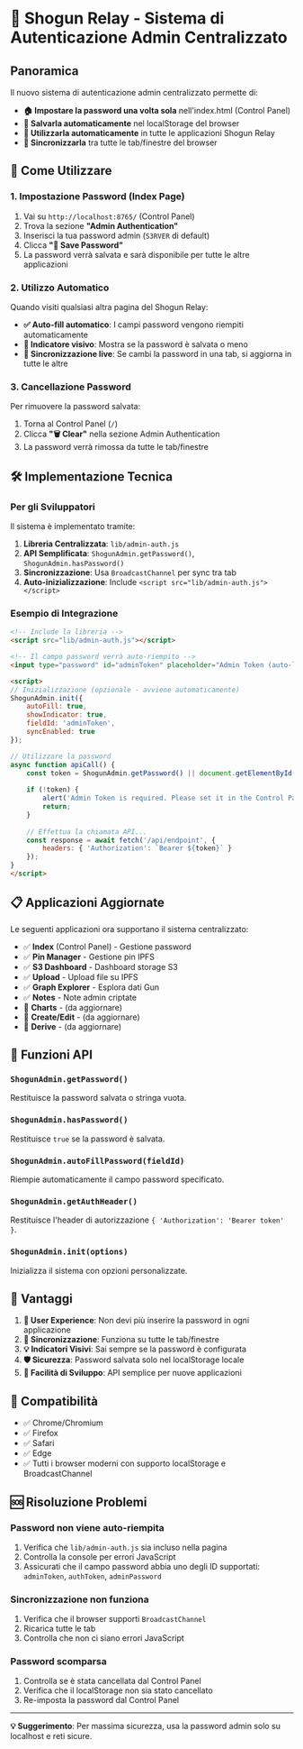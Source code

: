 # 🔐 Shogun Relay - Sistema di Autenticazione Admin Centralizzato

## Panoramica

Il nuovo sistema di autenticazione admin centralizzato permette di:

- **🏠 Impostare la password una volta sola** nell'index.html (Control Panel)
- **💾 Salvarla automaticamente** nel localStorage del browser
- **🔄 Utilizzarla automaticamente** in tutte le applicazioni Shogun Relay
- **🔄 Sincronizzarla** tra tutte le tab/finestre del browser

## 🚀 Come Utilizzare

### 1. Impostazione Password (Index Page)

1. Vai su `http://localhost:8765/` (Control Panel)
2. Trova la sezione **"Admin Authentication"**
3. Inserisci la tua password admin (`S3RVER` di default)
4. Clicca **"💾 Save Password"**
5. La password verrà salvata e sarà disponibile per tutte le altre applicazioni

### 2. Utilizzo Automatico

Quando visiti qualsiasi altra pagina del Shogun Relay:

- **✅ Auto-fill automatico**: I campi password vengono riempiti automaticamente
- **🔑 Indicatore visivo**: Mostra se la password è salvata o meno
- **🔄 Sincronizzazione live**: Se cambi la password in una tab, si aggiorna in tutte le altre

### 3. Cancellazione Password

Per rimuovere la password salvata:

1. Torna al Control Panel (`/`)
2. Clicca **"🗑️ Clear"** nella sezione Admin Authentication
3. La password verrà rimossa da tutte le tab/finestre

## 🛠️ Implementazione Tecnica

### Per gli Sviluppatori

Il sistema è implementato tramite:

1. **Libreria Centralizzata**: `lib/admin-auth.js`
2. **API Semplificata**: `ShogunAdmin.getPassword()`, `ShogunAdmin.hasPassword()`
3. **Sincronizzazione**: Usa `BroadcastChannel` per sync tra tab
4. **Auto-inizializzazione**: Include `<script src="lib/admin-auth.js"></script>`

### Esempio di Integrazione

```html
<!-- Include la libreria -->
<script src="lib/admin-auth.js"></script>

<!-- Il campo password verrà auto-riempito -->
<input type="password" id="adminToken" placeholder="Admin Token (auto-loaded if saved)">

<script>
// Inizializzazione (opzionale - avviene automaticamente)
ShogunAdmin.init({
    autoFill: true,
    showIndicator: true,
    fieldId: 'adminToken',
    syncEnabled: true
});

// Utilizzare la password
async function apiCall() {
    const token = ShogunAdmin.getPassword() || document.getElementById('adminToken').value;
    
    if (!token) {
        alert('Admin Token is required. Please set it in the Control Panel.');
        return;
    }
    
    // Effettua la chiamata API...
    const response = await fetch('/api/endpoint', {
        headers: { 'Authorization': `Bearer ${token}` }
    });
}
</script>
```

## 📋 Applicazioni Aggiornate

Le seguenti applicazioni ora supportano il sistema centralizzato:

- ✅ **Index** (Control Panel) - Gestione password
- ✅ **Pin Manager** - Gestione pin IPFS
- ✅ **S3 Dashboard** - Dashboard storage S3
- ✅ **Upload** - Upload file su IPFS
- ✅ **Graph Explorer** - Esplora dati Gun
- ✅ **Notes** - Note admin criptate
- 🔄 **Charts** - (da aggiornare)
- 🔄 **Create/Edit** - (da aggiornare)
- 🔄 **Derive** - (da aggiornare)

## 🔧 Funzioni API

### `ShogunAdmin.getPassword()`
Restituisce la password salvata o stringa vuota.

### `ShogunAdmin.hasPassword()`
Restituisce `true` se la password è salvata.

### `ShogunAdmin.autoFillPassword(fieldId)`
Riempie automaticamente il campo password specificato.

### `ShogunAdmin.getAuthHeader()`
Restituisce l'header di autorizzazione `{ 'Authorization': 'Bearer token' }`.

### `ShogunAdmin.init(options)`
Inizializza il sistema con opzioni personalizzate.

## 🎯 Vantaggi

1. **🎯 User Experience**: Non devi più inserire la password in ogni applicazione
2. **🔄 Sincronizzazione**: Funziona su tutte le tab/finestre
3. **💡 Indicatori Visivi**: Sai sempre se la password è configurata
4. **🛡️ Sicurezza**: Password salvata solo nel localStorage locale
5. **🔧 Facilità di Sviluppo**: API semplice per nuove applicazioni

## 📱 Compatibilità

- ✅ Chrome/Chromium
- ✅ Firefox  
- ✅ Safari
- ✅ Edge
- ✅ Tutti i browser moderni con supporto localStorage e BroadcastChannel

## 🆘 Risoluzione Problemi

### Password non viene auto-riempita
1. Verifica che `lib/admin-auth.js` sia incluso nella pagina
2. Controlla la console per errori JavaScript
3. Assicurati che il campo password abbia uno degli ID supportati: `adminToken`, `authToken`, `adminPassword`

### Sincronizzazione non funziona
1. Verifica che il browser supporti `BroadcastChannel`
2. Ricarica tutte le tab
3. Controlla che non ci siano errori JavaScript

### Password scomparsa
1. Controlla se è stata cancellata dal Control Panel
2. Verifica che il localStorage non sia stato cancellato
3. Re-imposta la password dal Control Panel

---

**💡 Suggerimento**: Per massima sicurezza, usa la password admin solo su localhost e reti sicure. 